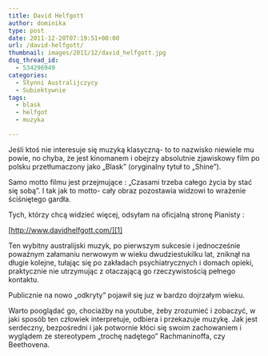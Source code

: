 ```yaml
---
title: David Helfgott
author: dominika
type: post
date: 2011-12-20T07:19:51+00:00
url: /david-helfgott/
thumbnail: images/2011/12/david_helfgott.jpg
dsq_thread_id:
  - 534296949
categories:
  - Słynni Australijczycy
  - Subiektywnie
tags:
  - blask
  - helfgot
  - muzyka

---
```

Jeśli ktoś nie interesuje się muzyką klasyczną- to to nazwisko niewiele mu powie, no chyba, że jest kinomanem i obejrzy absolutnie zjawiskowy film po polsku przetłumaczony jako &#8222;Blask&#8221; (oryginalny tytuł to &#8222;Shine&#8221;).<!--more-->

Samo motto filmu jest przejmujące : &#8222;Czasami trzeba całego życia by stać się sobą&#8221;. I tak jak to motto- cały obraz pozostawia widzowi to wrażenie ściśniętego gardła.

Tych, którzy chcą widzieć więcej, odsyłam na oficjalną stronę Pianisty :

[http://www.davidhelfgott.com/][1]

Ten wybitny australijski muzyk, po pierwszym sukcesie i jednocześnie poważnym załamaniu nerwowym w wieku dwudziestukilku lat, zniknął na długie kolejne, tułając się po zakładach psychiatrycznych i domach opieki, praktycznie nie utrzymując z otaczającą go rzeczywistością pełnego kontaktu.

Publicznie na nowo &#8222;odkryty&#8221; pojawił się juz w bardzo dojrzałym wieku.

Warto pooglądać go, chociażby na youtube, żeby zrozumieć i zobaczyć, w jaki sposób ten człowiek interpretuje, odbiera i przekazuje muzykę. Jak jest serdeczny, bezpośredni i jak potwornie kłóci się swoim zachowaniem i wyglądem ze stereotypem &#8222;trochę nadętego&#8221; Rachmaninoffa, czy Beethovena.

&nbsp;

 [1]: http://www.davidhelfgott.com/ "David Helfgott"